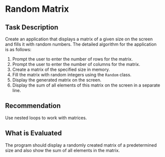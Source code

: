 # Random Matrix

## Task Description

Create an application that displays a matrix of a given size on the screen and fills it with random numbers. The detailed algorithm for the application is as follows:

1. Prompt the user to enter the number of rows for the matrix.
2. Prompt the user to enter the number of columns for the matrix.
3. Create a matrix of the specified size in memory.
4. Fill the matrix with random integers using the `Random` class.
5. Display the generated matrix on the screen.
6. Display the sum of all elements of this matrix on the screen in a separate line.

## Recommendation

Use nested loops to work with matrices.

## What is Evaluated

The program should display a randomly created matrix of a predetermined size and also show the sum of all elements in the matrix.

